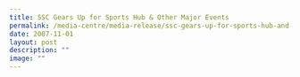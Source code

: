 ```yaml
---
title: SSC Gears Up for Sports Hub & Other Major Events
permalink: /media-centre/media-release/ssc-gears-up-for-sports-hub-and-other-major-events/
date: 2007-11-01
layout: post
description: ""
image: ""
---
```

